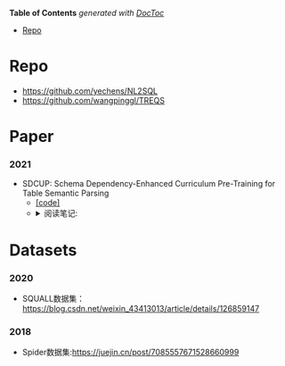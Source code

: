<!-- START doctoc generated TOC please keep comment here to allow auto update -->
<!-- DON'T EDIT THIS SECTION, INSTEAD RE-RUN doctoc TO UPDATE -->
**Table of Contents**  *generated with [DocToc](https://github.com/thlorenz/doctoc)*

- [Repo](#repo)

<!-- END doctoc generated TOC please keep comment here to allow auto update -->



# Repo
- https://github.com/yechens/NL2SQL
- https://github.com/wangpinggl/TREQS


# Paper
### 2021
- SDCUP: Schema Dependency-Enhanced Curriculum Pre-Training for Table Semantic Parsing
  -   [[code]]()
  - <details>
    <summary>阅读笔记: </summary>
    1. 通过探索question和schema的关系，提出了table pre-train的两个预训练方法：schema依赖预测任务和实体扰动恢复任务  <br>
    2. schema依赖预测：通过sql以及规则，使用biaffine attention来建立question和schema的关系和label，以交叉熵作为损失  <br>
    3. 实体扰动恢复：通过对question中的存在依赖关系的实体交换，然后用模型预测真实的实体来恢复  <br>
    4. MLM：对question的token进行mask，对schema中的column用相应的value来替代  
    <img src="../assets\SDCUP1.png" align="middle" />
    <img src="../assets\SDCUP2.png" align="middle" />
    </details>


# Datasets

### 2020
- SQUALL数据集：https://blog.csdn.net/weixin_43413013/article/details/126859147

### 2018
- Spider数据集:https://juejin.cn/post/7085557671528660999

